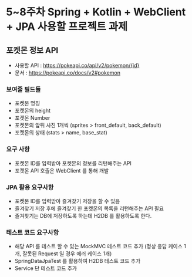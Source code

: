 # 5~8주차 Spring + Kotlin + WebClient + JPA 사용할 프로젝트 과제

## 포켓몬 정보 API

- 사용할 API : https://pokeapi.co/api/v2/pokemon/{id}
- 문서 : https://pokeapi.co/docs/v2#pokemon

### 보여줄 필드들
- 포켓몬 명칭
- 포켓몬의 height
- 포켓몬 Number
- 포켓몬의 앞뒤 사진 1개씩 (sprites > front_default, back_default)
- 포켓몬의 상태 (stats > name, base_stat)


### 요구 사항
- 포켓몬 ID를 입력받아 포켓몬의 정보를 리턴해주는 API 
- 포켓몬 API 호출은 WebClient 를 통해 개발

### JPA 활용 요구사항
- 포켓몬 ID를 입력받아 즐겨찾기 저장을 할 수 있음
- 즐겨찾기 저장 후에 즐겨찾기 한 포켓몬의 목록을 리턴해주는 API 필요
- 즐겨찾기는 DB에 저장하도록 하는데 H2DB 를 활용하도록 한다. 

### 테스트 코드 요구사항
- 해당 API 를 테스트 할 수 있는 MockMVC 테스트 코드 추가 (정상 응답 케이스 1개, 잘못된 Request 일 경우 에러 케이스 1개)
- SpringDataJpaTest 를 활용하여 H2DB 테스트 코드 추가
- Service 단 테스트 코드 추가
